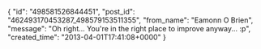  {
   "id": "498581526844451",
   "post_id": "462493170453287_498579153511355",
   "from_name": "Eamonn O Brien",
   "message": "Oh right... You're in the right place to improve anyway... :p",
   "created_time": "2013-04-01T17:41:08+0000"
 }
